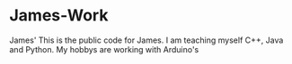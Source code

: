 # James-Work
James' 
This is the public code for James. I am teaching myself C++, Java and Python. My hobbys are working with Arduino's

